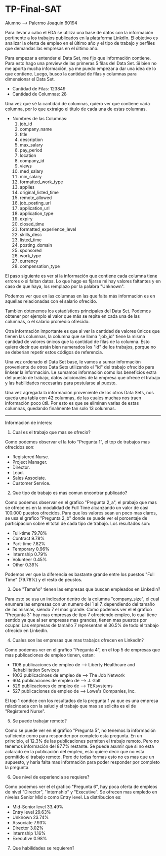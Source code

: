 # TP-Final-SAT
Alumno --> Palermo Joaquin 60194

Para llevar a cabo el EDA se utiliza una base de datos con la información pertinente a los trabajos publicados en la plataforma LinkdIn. El objetivo es analizar la oferta de empleo en el último año y el tipo de trabajo y perfiles que demandas las empresas en el último año.

Para empezar a entender el Data Set, me fijo que información contiene. Para esto hago una preview de las primeras 5 filas del Data Set. Si bien no me aporta mucha información, ya me puedo empezar a dar una idea de lo que contiene.
Luego, busco la cantidad de filas y columnas para dimensionar el Data Set.
- Cantidad de Filas: 123849
- Cantidad de Columnas: 28

Una vez que sé la cantidad de columnas, quiero ver que contiene cada columna, por lo que extraigo el título de cada una de estas columnas.
- Nombres de las Columnas:
    1. job_id
    2. company_name
    3. title
    4. description
    5. max_salary
    6. pay_period
    7. location
    8. company_id
    9. views
    10. med_salary
    11. min_salary
    12. formatted_work_type
    13. applies
    14. original_listed_time
    15. remote_allowed
    16. job_posting_url
    17. application_url
    18. application_type
    19. expiry
    20. closed_time
    21. formatted_experience_level
    22. skills_desc
    23. listed_time
    24. posting_domain
    25. sponsored
    26. work_type
    27. currency
    28. compensation_type

El paso siguiente es ver si la información que contiene cada columna tiene errores o si faltan datos.
Lo que hago es fijarse mi hay valores faltantes y en caso de que haya, los remplazo por la palabra "Unknown". 

Podemos ver que en las columnas en las que falta más información es en aquellas relacionadas con el salario ofrecido.

También obtenemos los estadísticos principales del Data Set. Podemos obtener por ejemplo el valor que más se repite en cada una de las columnas, o el salario promedio ofrecido.

Otra información importante es que al ver la cantidad de valores únicos que tienen las columnas, la columna que se llama "job_id" tiene la misma cantidad de valores únicos que la cantidad de filas de la columna. Esto quiere decir que están bien numerados los "id" de los trabajos, porque no se deberían repetir estos códigos de referencia.

Una vez ordenado el Data Set base, le vamos a sumar información proveniente de otros Data Sets utilizando el "id" del trabajo ofrecido para linkear la información. Le sumamos información como los beneficios extra del puesto de trabajo, datos adicionales de la empresa que ofrece el trabajo y las habilidades necesarias para postularse al puesto.

Una vez agregada la información proveniente de los otros Data Sets, nos queda una tabla con 42 columnas, de las cuales muchas nos traen información poco útil. Por esto es que se eliminan varias de estas columnas, quedando finalmente tan solo 13 columnas.

-------------------------------------------------------------------

Información de interes:

1. Cual es el trabajo que mas se ofrecio?

Como podemos observar el la foto "Pregunta 1", el top de trabajos mas ofrecidos son:
 - Registered Nurse.
 - Project Manager.
 - Director.
 - Lead.
 - Sales Associate.
 - Customer Service.

2. Que tipo de trabajo es mas comun encontrar publicado?

Como podemos observar en el grafico "Pregunta 2_a", el prabajo que mas se ofrece es en la modalidad de Full Time alcanzando un valor de casi 100.000 puestos ofrecidos.
Para que los valores sean un poco mas claros, se usa el grafico "Pregunta 2_b" donde se puede ver el porcentaje de participacion sobre el total de cada tipo de trabajo. Los resultados son:
 - Full-time     79.78%
 - Contract       9.78%
 - Part-time      7.82%
 - Temporary      0.96%
 - Internship     0.79%
 - Volunteer      0.45%
 - Other          0.39%

Podemos ver que la diferencia es bastante grande entre los puestos "Full Time" (79.78%) y el resto de peustos.

3. Que "Tamaño" tienen las empresas que buscan empleados en LinkedIn?

Para esto se usa un indicador dentro de la columna "company_size", el cual enumera las empresas con un numero del 1 al 7, dependiendo del tamaño de las mismas, siendo 7 el mas grande.
Como podemos ver el el grafico "Pregunta 3" hay mas empresas de tipo 7 ofreciendo empleo, lo cual tiene sentido ya que al ser empresas mas grandes, tienen mas puestos por ocupar. Las empresas de tamaño 7 representan el 36.5% de todo el trabajo ofrecido en LinkedIn.

4. Cuales son las empresas que mas trabajos ofrecen en LinkedIn?

Como podemos ver en el grafico "Pregunta 4", en el top 5 de empresas que mas publicaciones de empleo tienen, estan:
 - 1108 publicaciones de empleo de --> Liberty Healthcare and Rehabilitation Services    
 - 1003 publicacinoes de empleo de --> The Job Network                                   
 - 604 publicaciones de empleo de  --> J. Galt
 - 529 publicaciones de empleo de  --> TEKsystems
 - 527 publicaciones de empleo de  --> Lowe's Companies, Inc.

El top 1 condice con los resultados de la pregunta 1 ya que es una empresa relacinoada con la salud y el trabajo que mas se solicita es el de "Registered Nurse".

5. Se puede trabajar remoto?

Como se puede ver en el gráfico "Pregunta 5", no tenemos la información suficiente como para responder por completo esta pregunta. En un principio, el 12.3% de las publicaciones permiten el trabajo remoto. Pero no tenemos información del 87.7% restante. Se puede asumir que si no esta aclarado en la publicación del empleo, esto quiere decir que no esta permitido el trabajo remoto. Pero de todas formas esto no es mas que un supuesto, y haría falta mas información para poder responder por completo la pregunta.

6. Que nivel de experiencia se requiere?

Como podemos ver el el grafico "Pregunta 6", hay poca oferta de empleos de nivel "Director", "Internship" y "Executive". Se ofrecen mas empledo en niveles Senior Mid o como Entry level.
La distribucion es:
 - Mid-Senior level    33.49%
 - Entry level         29.63%
 - Unknown             23.74%
 - Associate            7.93%
 - Director             3.02%
 - Internship           1.16%
 - Executive            0.98%

7. Que habilidades se requieren?






